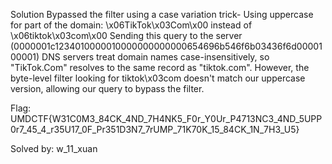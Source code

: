 Solution
Bypassed the filter using a case variation trick-
Using uppercase for part of the domain: \x06TikTok\x03Com\x00 instead of \x06tiktok\x03com\x00
Sending this query to the server (0000001c1234010000010000000000000654696b546f6b03436f6d0000100001)
DNS servers treat domain names case-insensitively, so "TikTok.Com" resolves to the same record as "tiktok.com". However, the byte-level filter looking for tiktok\x03com doesn't match our uppercase version, allowing our query to bypass the filter.

Flag: UMDCTF{W31C0M3_84CK_4ND_7H4NK5_F0r_Y0Ur_P4713NC3_4ND_5UPP0r7_45_4_r35U17_0F_Pr351D3N7_7rUMP_71K70K_15_84CK_1N_7H3_U5}


Solved by: w_11_xuan